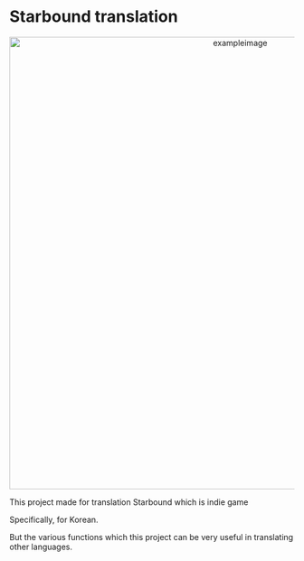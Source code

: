 # Starbound translation
<p align="center">
    <img width="800" height="auto" src="https://github.com/int11/trans_starbound/blob/master/trans_star/example.png" alt="exampleimage" />
</p>

This project made for translation Starbound which is indie game

Specifically, for Korean.

But the various functions which this project can be very useful in translating other languages.